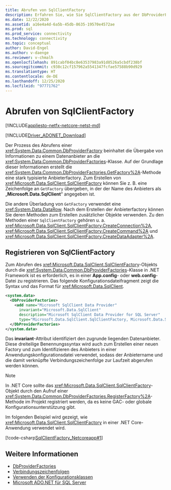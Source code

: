 ```yaml
---
title: Abrufen von SqlClientFactory
description: Erfahren Sie, wie Sie SqlClientFactory aus der DbProviderFactories-Klasse abrufen, um mit bestimmten Datenquellen in .NET zu arbeiten.
ms.date: 12/22/2020
ms.assetid: a16e4a4d-6a5b-45db-8635-19570e4572ae
ms.prod: sql
ms.prod_service: connectivity
ms.technology: connectivity
ms.topic: conceptual
author: David-Engel
ms.author: v-daenge
ms.reviewer: v-chmalh
ms.openlocfilehash: 891cabf04bc8e63537983a91d8526a5cbdf238bf
ms.sourcegitcommit: c938c12cf157962a5541347fcfae57588b90d929
ms.translationtype: HT
ms.contentlocale: de-DE
ms.lasthandoff: 12/25/2020
ms.locfileid: "97771762"
---
```

# <a name="obtain-a-sqlclientfactory"></a>Abrufen von SqlClientFactory

[!INCLUDE[appliesto-netfx-netcore-netst-md](../../includes/appliesto-netfx-netcore-netst-md.md)]

[!INCLUDE[Driver_ADONET_Download](../../includes/driver_adonet_download.md)]

Der Prozess des Abrufens einer <xref:System.Data.Common.DbProviderFactory> beinhaltet die Übergabe von Informationen zu einem Datenanbieter an die <xref:System.Data.Common.DbProviderFactories>-Klasse. Auf der Grundlage dieser Informationen erstellt die <xref:System.Data.Common.DbProviderFactories.GetFactory%2A>-Methode eine stark typisierte Anbieterfactory. Zum Erstellen von <xref:Microsoft.Data.SqlClient.SqlClientFactory> können Sie z. B. eine Zeichenfolge an `GetFactory` übergeben, in der der Name des Anbieters als „**Microsoft.Data.SqlClient**“ angegeben ist.

Die andere Überladung von `GetFactory` verwendet eine <xref:System.Data.DataRow>. Nach dem Erstellen der Anbieterfactory können Sie deren Methoden zum Erstellen zusätzlicher Objekte verwenden. Zu den Methoden einer `SqlClientFactory` gehören u. a. <xref:Microsoft.Data.SqlClient.SqlClientFactory.CreateConnection%2A>, <xref:Microsoft.Data.SqlClient.SqlClientFactory.CreateCommand%2A> und <xref:Microsoft.Data.SqlClient.SqlClientFactory.CreateDataAdapter%2A>.

## <a name="register-sqlclientfactory"></a>Registrieren von SqlClientFactory

Zum Abrufen des <xref:Microsoft.Data.SqlClient.SqlClientFactory>-Objekts durch die <xref:System.Data.Common.DbProviderFactories>-Klasse in .NET Framework ist es erforderlich, es in einer **App.config**- oder **web.config**-Datei zu registrieren. Das folgende Konfigurationsdateifragment zeigt die Syntax und das Format für <xref:Microsoft.Data.SqlClient>.  

```xml  
<system.data>
  <DbProviderFactories>
    <add name="Microsoft SqlClient Data Provider"
      invariant="Microsoft.Data.SqlClient"
      description="Microsoft SqlClient Data Provider for SQL Server"
      type="Microsoft.Data.SqlClient.SqlClientFactory, Microsoft.Data.SqlClient, Version=2.0.20168.4, Culture=neutral, PublicKeyToken=23ec7fc2d6eaa4a5"/>
  </DbProviderFactories>
</system.data>  
```  

Das **invariant**-Attribut identifiziert den zugrunde liegenden Datenanbieter. Diese dreiteilige Benennungssyntax wird auch zum Erstellen einer neuen Factory und zum Identifizieren des Anbieters in einer Anwendungskonfigurationsdatei verwendet, sodass der Anbietername und die damit verknüpfte Verbindungszeichenfolge zur Laufzeit abgerufen werden können.  

> [!NOTE]  
> In .NET Core sollte das <xref:Microsoft.Data.SqlClient.SqlClientFactory>-Objekt durch den Aufruf einer <xref:System.Data.Common.DbProviderFactories.RegisterFactory%2A>-Methode im Projekt registriert werden, da es keine GAC- oder globale Konfigurationsunterstützung gibt.

Im folgenden Beispiel wird gezeigt, wie <xref:Microsoft.Data.SqlClient.SqlClientFactory> in einer .NET Core-Anwendung verwendet wird.

[!code-csharp[SqlClientFactory_Netcoreapp#1](~/../sqlclient/doc/samples/SqlClientFactory_Netcoreapp.cs#1)]

## <a name="see-also"></a>Weitere Informationen

- [DbProviderFactories](dbproviderfactories.md)
- [Verbindungszeichenfolgen](connection-strings.md)
- [Verwenden der Konfigurationsklassen](/previous-versions/aspnet/ms228063(v=vs.100))
- [Microsoft ADO.NET für SQL Server](microsoft-ado-net-sql-server.md)
